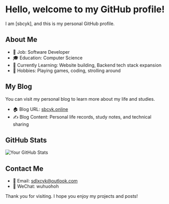 # Hello, welcome to my GitHub profile!

I am [sbcyk], and this is my personal GitHub profile.

## About Me

- 💼 Job: Software Developer
- 🎓 Education: Computer Science
- 🌱 Currently Learning: Website building, Backend tech stack expansion
- 📝 Hobbies: Playing games, coding, strolling around

## My Blog

You can visit my personal blog to learn more about my life and studies.

- 🏠 Blog URL: [sbcyk.online](https://sbcyk.online)
- ✍️ Blog Content: Personal life records, study notes, and technical sharing

## GitHub Stats

![Your GitHub Stats](https://github-readme-stats.vercel.app/api?username=sbcyk&show_icons=true&theme=radical)

## Contact Me

- 📧 Email: sdlxcyk@outlook.com
- 💬 WeChat: wuhuohoh

Thank you for visiting. I hope you enjoy my projects and posts!
